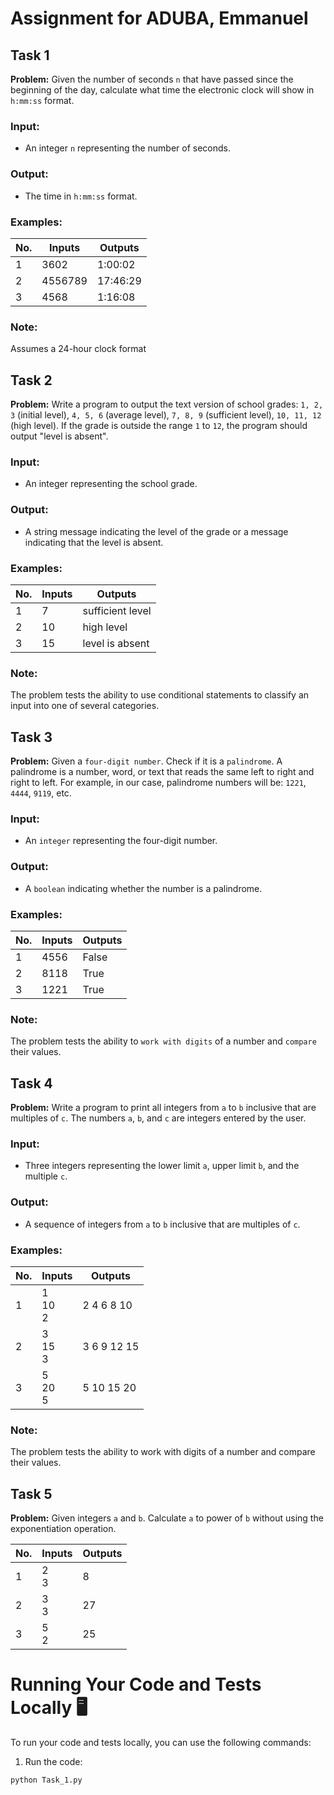 # Assignment for ADUBA, Emmanuel

## Task 1

**Problem:** Given the number of seconds `n` that have passed since the beginning of the day, calculate what time the electronic clock will show in `h:mm:ss` format.

### Input:
- An integer `n` representing the number of seconds.

### Output:
- The time in `h:mm:ss` format.

### Examples:

| No. | Inputs   | Outputs    |
| --- | -------- | ---------- |
| 1   | 3602     | 1:00:02    |
| 2   | 4556789  | 17:46:29   |
| 3   | 4568     | 1:16:08    |

### Note:
Assumes a 24-hour clock format

## Task 2

**Problem:** Write a program to output the text version of school grades: `1, 2, 3` (initial level), `4, 5, 6` (average level), `7, 8, 9` (sufficient level), `10, 11, 12` (high level). If the grade is outside the range `1` to `12`, the program should output "level is absent".

### Input:
- An integer representing the school grade.

### Output:
- A string message indicating the level of the grade or a message indicating that the level is absent.

### Examples:

| No. | Inputs | Outputs |
| --- | ------ | ------- |
| 1   | 7      | sufficient level |
| 2   | 10     | high level |
| 3   | 15     | level is absent |

### Note:
The problem tests the ability to use conditional statements to classify an input into one of several categories.



## Task 3
**Problem:** Given a `four-digit number`. Check if it is a `palindrome`. A palindrome is a number, word, or text that reads the same left to right and right to left. For example, in our case, palindrome numbers will be: `1221`, `4444`, `9119`, etc.

### Input:
- An `integer` representing the four-digit number.

### Output:
- A `boolean` indicating whether the number is a palindrome.

### Examples:

| No. | Inputs | Outputs |
| --- | ------ | ------- |
| 1   | 4556 | False |
| 2   | 8118 | True |
| 3   | 1221 | True |

### Note:
The problem tests the ability to `work with digits` of a number and `compare` their values.



## Task 4

**Problem:** Write a program to print all integers from `a` to `b` inclusive that are multiples of `c`. The numbers `a`, `b`, and `c` are integers entered by the user.

### Input:
- Three integers representing the lower limit `a`, upper limit `b`, and the multiple `c`.

### Output:
- A sequence of integers from `a` to `b` inclusive that are multiples of `c`.

### Examples:

| No. | Inputs | Outputs |
| --- | ------ | ------- |
| 1   | 1<br>10<br>2 | 2 4 6 8 10 |
| 2   | 3<br>15<br>3 | 3 6 9 12 15 |
| 3   | 5<br>20<br>5 | 5 10 15 20 |

### Note:
The problem tests the ability to work with digits of a number and compare their values.




## Task 5

**Problem:** Given integers `a` and `b`. Calculate `a` to power of `b` without using the exponentiation operation.

| No. | Inputs | Outputs |
| --- | ------ | ------- |
| 1   | 2<br>3  | 8       |
| 2   | 3<br>3  | 27      |
| 3   | 5<br>2  | 25      |



# Running Your Code and Tests Locally 🖥️

To run your code and tests locally, you can use the following commands:

1. Run the code:
```bash
python Task_1.py
```
